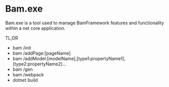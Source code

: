 ﻿# Bam.exe

Bam.exe is a tool used to manage BamFramework features and functionality within a net core application.

TL;DR

- bam /init
- bam /addPage:[pageName]
- bam /addModel:[modelName],[type1:propertyName1],[type2:propertyName2]...
- bam /gen
- bam /webpack
- dotnet build
